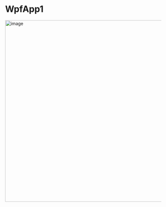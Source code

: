 # WpfApp1
<img width="779" height="585" alt="image" src="https://github.com/user-attachments/assets/047df752-d207-4cbd-b22c-8e410249d5ff" />

